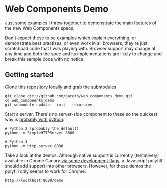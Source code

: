 # Web Components Demo

Just some examples I threw together to demonstrate the main features of the new Web Components specs.

Don't expect these to be examples which explain everything, or demonstrate best practises, or even work in all browsers, they're just scratchpad code that I was playing with. Browser support may change at any time and both the spec and its implementations are likely to change and break this sample code with no notice.

## Getting started

Clone this repository locally and grab the submodules

    git clone git://github.com/gareth/web_components_demo.git
    cd web_components_demo
    git submodule update --init --recursive

Start a server. There's no server-side component to these so the quickest way is [probably with python](http://stackoverflow.com/a/532710/31582):

    # Python 2 (probably the default)
    python -m SimpleHTTPServer 8080

    # Python 3
    python -m http.server 8080

Take a look at the demos. Although native support is currently (tentatively) available in Chome Canary [via some development flags](http://html5-demos.appspot.com/static/webcomponents/index.html#3), a Javascript polyfill should add support into other browsers. However, for these demos the polyfill only seems to work for Chrome.

    http://localhost:8080/demo